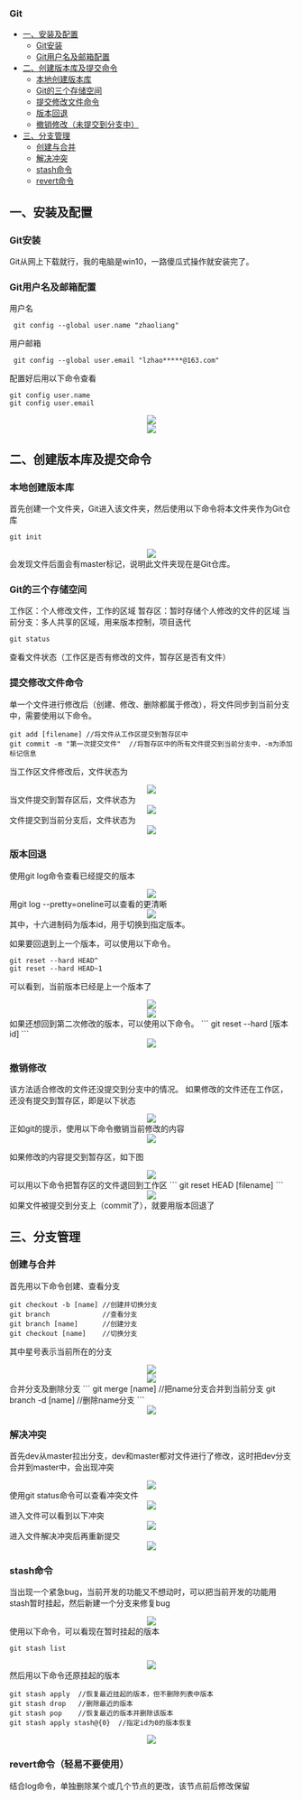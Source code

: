 ### Git
   * [一、安装及配置](#一安装及配置)
       * [Git安装](#Git安装)
	   * [Git用户名及邮箱配置](#Git用户名及邮箱配置)
   * [二、创建版本库及提交命令](#二创建版本库及提交命令)
       * [本地创建版本库](#本地创建版本库)
	   * [Git的三个存储空间](#Git的三个存储空间)
	   * [提交修改文件命令](#提交修改文件命令)
	   * [版本回退](#版本回退)
	   * [撤销修改（未提交到分支中）](#撤销修改)
   * [三、分支管理](#三分支管理)
       * [创建与合并](#创建与合并)
	   * [解决冲突](#解决冲突)
	   * [stash命令](#stash命令)
	   * [revert命令](#revert命令)
   
## 一、安装及配置
### Git安装
Git从网上下载就行，我的电脑是win10，一路傻瓜式操作就安装完了。
   
### Git用户名及邮箱配置
用户名
```
 git config --global user.name "zhaoliang"
```
用户邮箱
```
 git config --global user.email "lzhao*****@163.com"
```
配置好后用以下命令查看
```
git config user.name
git config user.email
```
<div align="center">
<img src="../图片/Git/用户名图片.png">
   </div>
   <div align="center">
   <img src="../图片/Git/用户邮箱图片.png">
   </div>
   
## 二、创建版本库及提交命令
### 本地创建版本库
   首先创建一个文件夹，Git进入该文件夹，然后使用以下命令将本文件夹作为Git仓库
   ```
   git init
   ```
   <div align="center">
   <img src="../图片/Git/创建版本库图片.png">
   </div>
   会发现文件后面会有master标记，说明此文件夹现在是Git仓库。
   
### Git的三个存储空间
   工作区：个人修改文件，工作的区域
   暂存区：暂时存储个人修改的文件的区域
   当前分支：多人共享的区域，用来版本控制，项目迭代
   ```
   git status
   ```
   查看文件状态（工作区是否有修改的文件，暂存区是否有文件）
   
### 提交修改文件命令
   单一个文件进行修改后（创建、修改、删除都属于修改），将文件同步到当前分支中，需要使用以下命令。
   ```
   git add [filename] //将文件从工作区提交到暂存区中
   git commit -m "第一次提交文件"  //将暂存区中的所有文件提交到当前分支中，-m为添加标记信息
   ```
   当工作区文件修改后，文件状态为
   <div align="center">
   <img src="../图片/Git/提交修改文件命令图片1.png">
   </div>
   当文件提交到暂存区后，文件状态为
   <div align="center">
   <img src="../图片/Git/提交修改文件命令图片2.png">
   </div>
   文件提交到当前分支后，文件状态为
   <div align="center">
   <img src="../图片/Git/提交修改文件命令图片3.png">
   </div>
   
### 版本回退
   使用git log命令查看已经提交的版本
   <div align="center">
   <img src="../图片/Git/版本回退图片1.png">
   </div>
   用git log --pretty=oneline可以查看的更清晰
   <div align="center">
   <img src="../图片/Git/版本回退图片2.png">
   </div>
   其中，十六进制码为版本id，用于切换到指定版本。
   
   如果要回退到上一个版本，可以使用以下命令。
   ```
   git reset --hard HEAD^
   git reset --hard HEAD~1
   ```
   可以看到，当前版本已经是上一个版本了
   <div align="center">
   <img src="../图片/Git/版本回退图片3.png">
   </div>
   <div align="center">
   <img src="../图片/Git/版本回退图片4.png">
   </div>
   如果还想回到第二次修改的版本，可以使用以下命令。
   ```
   git reset --hard [版本id]
   ```
   <div align="center">
   <img src="../图片/Git/版本回退图片5.png">
   </div>
   
### 撤销修改
   该方法适合修改的文件还没提交到分支中的情况。
   如果修改的文件还在工作区，还没有提交到暂存区，即是以下状态
   <div align="center">
   <img src="../图片/Git/撤销修改图片1.png">
   </div>
   正如git的提示，使用以下命令撤销当前修改的内容
   <div align="center">
   <img src="../图片/Git/撤销修改图片2.png">
   </div>
   
   如果修改的内容提交到暂存区，如下图
   <div align="center">
   <img src="../图片/Git/撤销修改图片3.png">
   </div>
   可以用以下命令把暂存区的文件退回到工作区
   ```
   git reset HEAD [filename]
   ```
   <div align="center">
   <img src="../图片/Git/撤销修改图片4.png">
   </div>
   如果文件被提交到分支上（commit了），就要用版本回退了
   
## 三、分支管理
### 创建与合并
   首先用以下命令创建、查看分支
   ```
   git checkout -b [name] //创建并切换分支
   git branch             //查看分支
   git branch [name]      //创建分支
   git checkout [name]    //切换分支
   ```
   其中星号表示当前所在的分支
   <div align="center">
   <img src="../图片/Git/创建与合并图片1.png">
   </div>
   <div align="center">
   <img src="../图片/Git/创建与合并图片2.png">
   </div>
   合并分支及删除分支
   ```
   git merge [name]     //把name分支合并到当前分支
   git branch -d [name] //删除name分支
   ```
   <div align="center">
   <img src="../图片/Git/创建与合并图片3.png">
   </div>
   
### 解决冲突
   首先dev从master拉出分支，dev和master都对文件进行了修改，这时把dev分支合并到master中，会出现冲突
   <div align="center">
   <img src="../图片/Git/解决冲突图片1.png">
   </div>
   使用git status命令可以查看冲突文件
   <div align="center">
   <img src="../图片/Git/解决冲突图片2.png">
   </div>
   进入文件可以看到以下冲突
   <div align="center">
   <img src="../图片/Git/解决冲突图片3.png">
   </div>
   进入文件解决冲突后再重新提交
   <div align="center">
   <img src="../图片/Git/解决冲突图片4.png">
   </div>
   
### stash命令
   当出现一个紧急bug，当前开发的功能又不想动时，可以把当前开发的功能用stash暂时挂起，然后新建一个分支来修复bug
   <div align="center">
   <img src="../图片/Git/stash命令图片1.png">
   </div>
   使用以下命令，可以看现在暂时挂起的版本
   
   ```
   git stash list
   ```
   
   <div align="center">
   <img src="../图片/Git/stash命令图片2.png">
   </div>
   然后用以下命令还原挂起的版本
   
   ```
   git stash apply  //恢复最近挂起的版本，但不删除列表中版本
   git stash drop   //删除最近的版本
   git stash pop    //恢复最近的版本并删除该版本
   git stash apply stash@{0}  //指定id为0的版本恢复
   ```
   <div align="center">
   <img src="../图片/Git/stash命令图片3.png">
   </div>
   
### revert命令（轻易不要使用）
   结合log命令，单独删除某个或几个节点的更改，该节点前后修改保留
